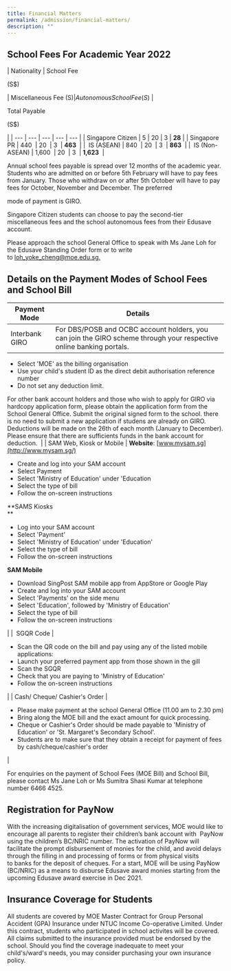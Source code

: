 ```yaml
---
title: Financial Matters
permalink: /admission/financial-matters/
description: ""
---
```

School Fees For Academic Year 2022
----------------------------------

| Nationality | 
School Fee

(S$)

 | Miscellaneous Fee (S$) | Autonomous School Fee (S$) | 

Total Payable

(S$)

 |
| --- | --- | --- | --- | --- |
| Singapore Citizen | 5 | 20 | 3 | **28** |
| Singapore PR | 440  | 20  | 3  | **463**  |
|  IS (ASEAN) | 840  | 20  | 3  | **863**  |
|  IS (Non-ASEAN) | 1,600  | 20  | 3  | **1,623**  |

  

  

  

  

  

  

  

  

  

  

  

  

  

Annual school fees payable is spread over 12 months of the academic year. Students who are admitted on or before 5th February will have to pay fees from January. Those who withdraw on or after 5th October will have to pay fees for October, November and December. The preferred

mode of payment is GIRO.

  

Singapore Citizen students can choose to pay the second-tier miscellaneous fees and the school autonomous fees from their Edusave account.  
  

Please approach the school General Office to speak with Ms Jane Loh for the Edusave Standing Order form or to write to [loh\_yoke\_cheng@moe.edu.sg.](mailto:loh_yoke_cheng@moe.edu.sg)

  

Details on the Payment Modes of School Fees and School Bill
-----------------------------------------------------------

| Payment Mode | Details |
| --- | --- |
| Interbank GIRO | For DBS/POSB and OCBC account holders, you can join the GIRO scheme through your respective online banking portals.  
  
*   Select 'MOE' as the billing organisation
*   Use your child's student ID as the direct debit authorisation reference number
*   Do not set any deduction limit.

For other bank account holders and those who wish to apply for GIRO via hardcopy application form, please obtain the application form from the School General Office. Submit the original signed form to the school. there is no need to submit a new application if studens are already on GIRO. Deductions will be made on the 26th of each month (January to December). Please ensure that there are sufficients funds in the bank account for deduction.  |
| SAM Web, Kiosk or Mobile | **Website**: [www.mysam.sg](http://www.mysam.sg/)  

*   Create and log into your SAM account
*   Select Payment
*   Select 'Ministry of Education' under 'Education
*   Select the type of bill
*   Follow the on-screen instructions

  
**SAMS Kiosks  
**

*   Log into your SAM account
*   Select 'Payment'
*   Select 'Ministry of Education' under 'Education'
*   Select the type of bill
*   Follow the on-screen instructions

  
**SAM Mobile**  

*   Download SingPost SAM mobile app from AppStore or Google Play
*   Create and log into your SAM account
*   Select 'Payments' on the side menu
*   Select 'Education', followed by 'Ministry of Education'
*   Select the type of bill
*   Follow the on-screen instructions

  
 |
|  SGQR Code | 

*   Scan the QR code on the bill and pay using any of the listed mobile applications:
*   Launch your preferred payment app from those shown in the gill
*   Scan the SGQR
*   Check that you are paying to 'Ministry of Education'
*   Follow the on-screen instructions

  
 |
| Cash/ Cheque/ Cashier's Order | 

*   Please make payment at the school General Office (11.00 am to 2.30 pm)
*   Bring along the MOE bill and the exact amount for quick processing.
*   Cheque or Cashier's Order should be made payable to 'Ministry of Education' or 'St. Margaret's Secondary School'.
*   Students are to make sure that they obtain a receipt for payment of fees by cash/cheque/cashier's order

 |

  

  

  

  

  

  

  

  

  

  

  

  

  

  

  

  

  

  

  

  

  

  

  

  

  

  

  

  

  

  

  

For enquiries on the payment of School Fees (MOE Bill) and School Bill, please contact Ms Jane Loh or Ms Sumitra Shasi Kumar at telephone number 6466 4525.  

Registration for PayNow
-----------------------

With the increasing digitalisation of government services, MOE would like to encourage all parents to register their children’s bank account with  PayNow using the children’s BC/NRIC number. The activation of PayNow will facilitate the prompt disbursement of monies for the child, and avoid delays through the filling in and processing of forms or from physical visits to banks for the deposit of cheques. For a start, MOE will be using PayNow (BC/NRIC) as a means to disburse Edusave award monies starting from the upcoming Edusave award exercise in Dec 2021.

  

Insurance Coverage for Students
-------------------------------

All students are covered by MOE Master Contract for Group Personal Accident (GPA) Insurance under NTUC Income Co-operative Limited. Under this contract, students who participated in school activites will be covered. All claims submitted to the insurance provided must be endorsed by the school. Should you find the coverage inadequate to meet your child's/ward's needs, you may consider purchasing your own insurance policy.